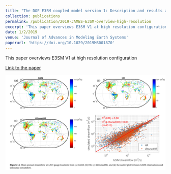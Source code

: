 ```yaml
---
title: "The DOE E3SM coupled model version 1: Description and results at high resolution"
collection: publications
permalink: /publication/2019-JAMES-E3SM-overview-high-resolution
excerpt: 'This paper overviews E3SM V1 at high resolution configuration'
date: 1/2/2019
venue: 'Journal of Advances in Modeling Earth Systems'
paperurl: 'https://doi.org/10.1029/2019MS001870'
---
```

This paper overviews E3SM V1 at high resolution configuration

[Link to the paper](https://doi.org/10.1029/2019MS001870)

![image](../images/papers/2019-JAMES-E3SM-overview-high-resolution.PNG)
